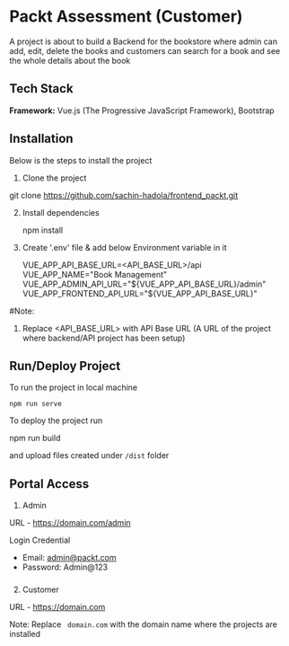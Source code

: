 # Packt Assessment (Customer)

A project is about to build a Backend for the bookstore where admin can add, edit, delete the books and customers can search for a book and see the whole details about the book

## Tech Stack

**Framework:** Vue.js (The Progressive JavaScript Framework), Bootstrap

## Installation

Below is the steps to install the project

1. Clone the project

  git clone https://github.com/sachin-hadola/frontend_packt.git

2. Install dependencies

    npm install

3. Create '.env' file & add below Environment variable in it

    VUE_APP_API_BASE_URL=<API_BASE_URL>/api
    VUE_APP_NAME="Book Management"
    VUE_APP_ADMIN_API_URL="${VUE_APP_API_BASE_URL}/admin"
    VUE_APP_FRONTEND_API_URL="${VUE_APP_API_BASE_URL}"

#Note:
1. Replace <API_BASE_URL> with API Base URL (A URL of the project where backend/API project has been setup)

## Run/Deploy Project

To run the project in local machine

    npm run serve

To deploy the project run

  npm run build

and upload files created under ```/dist``` folder


## Portal Access

 1. Admin

URL - https://domain.com/admin

Login Credential
- Email: admin@packt.com
- Password: Admin@123

###

2. Customer

URL - https://domain.com

Note: Replace ``` domain.com``` with the domain name where the projects are installed

